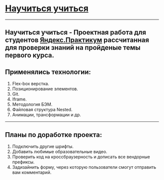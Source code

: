 # [Научиться учиться](https://prokopevdm.github.io/how-to-learn/)
------ 
__Научиться учиться__ - Проектная работа для студентов [Яндекс.Практикум](https://praktikum.yandex.ru/) рассчитанная для проверки знаний на пройденые темы первого курса. 
------ 
## Применялись технологии: 
1. Flex-box верстка.
2. Позиционирование элементов.
3. Git.
4. Iframe.
5. Методология БЭМ.
6. Файловая структура Nested.
7. Анимации, трансформации и др. 

------ 
## Планы по доработке проекта: 
1. Подключить другие шрифты.
2. Добавить любимые образовательные видео.
3. Проверить код на кроссбраузерность и дописать все вендорные префиксы.
4. Задизайнить форму, через которую пользователи смогут отправить вам комментарий.
